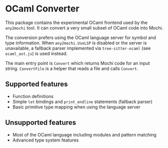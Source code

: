 # OCaml Converter

This package contains the experimental OCaml frontend used by the `any2mochi` tool. It can convert a very small subset of OCaml code into Mochi.

The conversion prefers using the OCaml language server for symbol and type information. When `any2mochi.UseLSP` is disabled or the server is unavailable, a fallback parser implemented via `tree-sitter-ocaml` (see `ocaml_ast.js`) is used instead.

The main entry point is `Convert` which returns Mochi code for an input string. `ConvertFile` is a helper that reads a file and calls `Convert`.

## Supported features

- Function definitions
- Simple `let` bindings and `print_endline` statements (fallback parser)
- Basic primitive type mapping when using the language server

## Unsupported features

- Most of the OCaml language including modules and pattern matching
- Advanced type system features
